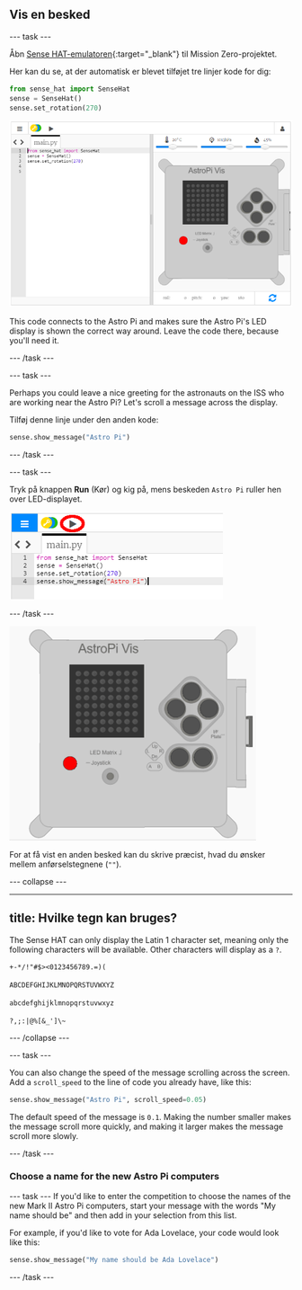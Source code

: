 ## Vis en besked

--- task ---

Åbn [Sense HAT-emulatoren](https://trinket.io/mission-zero){:target="_blank"} til Mission Zero-projektet.

Her kan du se, at der automatisk er blevet tilføjet tre linjer kode for dig:

```python
from sense_hat import SenseHat
sense = SenseHat()
sense.set_rotation(270)
```

![sense hat-emulator](images/sense-hat-emulator2.png)

This code connects to the Astro Pi and makes sure the Astro Pi's LED display is shown the correct way around. Leave the code there, because you'll need it.

--- /task ---

--- task ---

Perhaps you could leave a nice greeting for the astronauts on the ISS who are working near the Astro Pi? Let's scroll a message across the display.

Tilføj denne linje under den anden kode:

```python
sense.show_message("Astro Pi")
```

--- /task ---

--- task ---

Tryk på knappen **Run** (Kør) og kig på, mens beskeden `Astro Pi` ruller hen over LED-displayet.

![vis kode for besked, klik på kør](images/show-message-code-annotated.PNG)

--- /task ---

![Rullende besked](images/scroll-message.gif)

For at få vist en anden besked kan du skrive præcist, hvad du ønsker mellem anførselstegnene (`""`).

--- collapse ---

---
title: Hvilke tegn kan bruges?
---

The Sense HAT can only display the Latin 1 character set, meaning only the following characters will be available. Other characters will display as a `?`.

```
+-*/!"#$><0123456789.=)(

ABCDEFGHIJKLMNOPQRSTUVWXYZ

abcdefghijklmnopqrstuvwxyz

?,;:|@%[&_']\~
```

--- /collapse ---

--- task ---

You can also change the speed of the message scrolling across the screen. Add a `scroll_speed` to the line of code you already have, like this:

```python
sense.show_message("Astro Pi", scroll_speed=0.05)
```

The default speed of the message is `0.1`. Making the number smaller makes the message scroll more quickly, and making it larger makes the message scroll more slowly.

--- /task ---

### Choose a name for the new Astro Pi computers

--- task --- If you'd like to enter the competition to choose the names of the new Mark II Astro Pi computers, start your message with the words "My name should be" and then add in your selection from this list.

For example, if you'd like to vote for Ada Lovelace, your code would look like this:

```python
sense.show_message("My name should be Ada Lovelace")
```
--- /task ---



